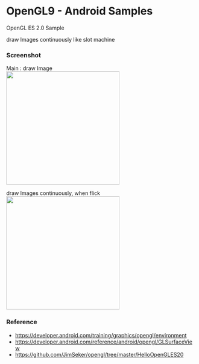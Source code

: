 OpenGL9 - Android Samples
===============

OpenGL ES 2.0 Sample <br/>

draw Images continuously like slot machine <br/>

### Screenshot <br/>
Main : draw Image <br/>
<image src="https://raw.githubusercontent.com/ohwada/Android_Samples/master/OpenGL9/screenshot/opengl9_green.png" width="300" /><br/>

 draw Images continuously, when flick<br/>
<image src="https://raw.githubusercontent.com/ohwada/Android_Samples/master/OpenGL9/screenshot/opengl9_flik.png" width="300" /><br/>

### Reference <br/>
- https://developer.android.com/training/graphics/opengl/environment
- https://developer.android.com/reference/android/opengl/GLSurfaceView
- https://github.com/JimSeker/opengl/tree/master/HelloOpenGLES20

